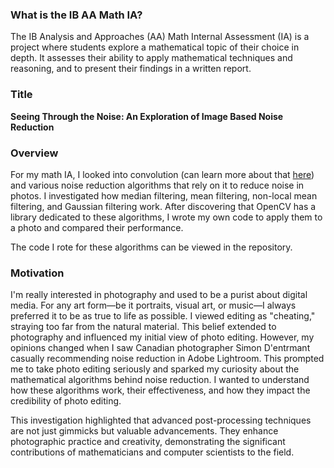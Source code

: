 ### What is the IB AA Math IA?

The IB Analysis and Approaches (AA) Math Internal Assessment (IA) is a project where students explore a mathematical topic of their choice in depth. It assesses their ability to apply mathematical techniques and reasoning, and to present their findings in a written report.

### Title

**Seeing Through the Noise: An Exploration of Image Based Noise Reduction**

### Overview

For my math IA, I looked into convolution (can learn more about that [here](https://www.youtube.com/watch?v=KuXjwB4LzSA)) and various noise reduction algorithms that rely on it to reduce noise in photos. I investigated how median filtering, mean filtering, non-local mean filtering, and Gaussian filtering work. After discovering that OpenCV has a library dedicated to these algorithms, I wrote my own code to apply them to a photo and compared their performance. 

The code I rote for these algorithms can be viewed in the repository.


### Motivation

I'm really interested in photography and used to be a purist about digital media. For any art form—be it portraits, visual art, or music—I always preferred it to be as true to life as possible. I viewed editing as "cheating," straying too far from the natural material. This belief extended to photography and influenced my initial view of photo editing. However, my opinions changed when I saw Canadian photographer Simon D'entrmant casually recommending noise reduction in Adobe Lightroom. This prompted me to take photo editing seriously and sparked my curiosity about the mathematical algorithms behind noise reduction. I wanted to understand how these algorithms work, their effectiveness, and how they impact the credibility of photo editing.

This investigation highlighted that advanced post-processing techniques are not just gimmicks but valuable advancements. They enhance photographic practice and creativity, demonstrating the significant contributions of mathematicians and computer scientists to the field.
